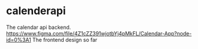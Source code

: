 # calenderapi
The calendar api backend.
https://www.figma.com/file/4Z1cZZ391wjotbYj4pMkFL/Calendar-App?node-id=0%3A1 The frontend design so far
